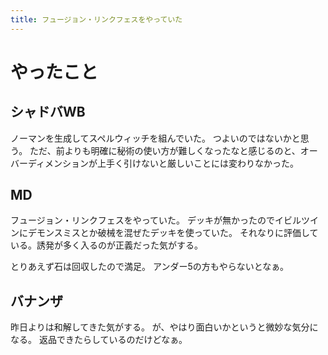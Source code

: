 ```yaml
---
title: フュージョン・リンクフェスをやっていた
---
```


# やったこと

## シャドバWB

ノーマンを生成してスペルウィッチを組んでいた。
つよいのではないかと思う。
ただ、前よりも明確に秘術の使い方が難しくなったなと感じるのと、オーバーディメンションが上手く引けないと厳しいことには変わりなかった。

## MD

フュージョン・リンクフェスをやっていた。
デッキが無かったのでイビルツインにデモンスミスとか破械を混ぜたデッキを使っていた。
それなりに評価している。誘発が多く入るのが正義だった気がする。

とりあえず石は回収したので満足。
アンダー5の方もやらないとなぁ。

## バナンザ

昨日よりは和解してきた気がする。
が、やはり面白いかというと微妙な気分になる。
返品できたらしているのだけどなぁ。

